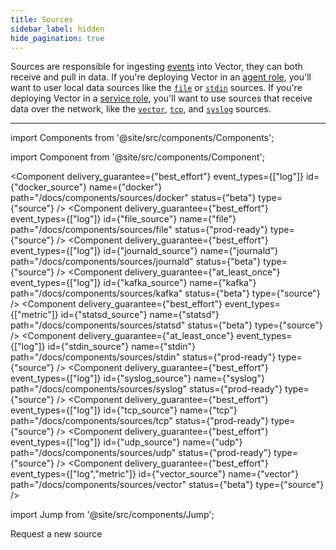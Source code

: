 ```yaml
---
title: Sources
sidebar_label: hidden
hide_pagination: true
---
```


Sources are responsible for ingesting [events][docs.data-model#event] into
Vector, they can both receive and pull in data. If you're deploying Vector in
an [agent role][docs.roles.agent], you'll want to user local data sources
like the [`file`][docs.sources.file] or [`stdin`][docs.sources.stdin] sources.
If you're deploying Vector in a [service role][docs.roles.service], you'll want
to use sources that receive data over the network, like the
[`vector`][docs.sources.vector], [`tcp`][docs.sources.tcp], and
[`syslog`][docs.sources.syslog] sources.

---

import Components from '@site/src/components/Components';

import Component from '@site/src/components/Component';

<Components titles={false}>

<Component
  delivery_guarantee={"best_effort"}
  event_types={["log"]}
  id={"docker_source"}
  name={"docker"}
  path="/docs/components/sources/docker"
  status={"beta"}
  type={"source"} />
<Component
  delivery_guarantee={"best_effort"}
  event_types={["log"]}
  id={"file_source"}
  name={"file"}
  path="/docs/components/sources/file"
  status={"prod-ready"}
  type={"source"} />
<Component
  delivery_guarantee={"best_effort"}
  event_types={["log"]}
  id={"journald_source"}
  name={"journald"}
  path="/docs/components/sources/journald"
  status={"beta"}
  type={"source"} />
<Component
  delivery_guarantee={"at_least_once"}
  event_types={["log"]}
  id={"kafka_source"}
  name={"kafka"}
  path="/docs/components/sources/kafka"
  status={"beta"}
  type={"source"} />
<Component
  delivery_guarantee={"best_effort"}
  event_types={["metric"]}
  id={"statsd_source"}
  name={"statsd"}
  path="/docs/components/sources/statsd"
  status={"beta"}
  type={"source"} />
<Component
  delivery_guarantee={"at_least_once"}
  event_types={["log"]}
  id={"stdin_source"}
  name={"stdin"}
  path="/docs/components/sources/stdin"
  status={"prod-ready"}
  type={"source"} />
<Component
  delivery_guarantee={"best_effort"}
  event_types={["log"]}
  id={"syslog_source"}
  name={"syslog"}
  path="/docs/components/sources/syslog"
  status={"prod-ready"}
  type={"source"} />
<Component
  delivery_guarantee={"best_effort"}
  event_types={["log"]}
  id={"tcp_source"}
  name={"tcp"}
  path="/docs/components/sources/tcp"
  status={"prod-ready"}
  type={"source"} />
<Component
  delivery_guarantee={"best_effort"}
  event_types={["log"]}
  id={"udp_source"}
  name={"udp"}
  path="/docs/components/sources/udp"
  status={"prod-ready"}
  type={"source"} />
<Component
  delivery_guarantee={"best_effort"}
  event_types={["log","metric"]}
  id={"vector_source"}
  name={"vector"}
  path="/docs/components/sources/vector"
  status={"beta"}
  type={"source"} />

</Components>

import Jump from '@site/src/components/Jump';

<Jump to="https://github.com/timberio/vector/issues/new?labels=Type%3A+New+Feature" icon="plus-circle">
  Request a new source
</Jump>


[docs.data-model#event]: /docs/about/data-model#event
[docs.roles.agent]: /docs/setup/deployment/roles/agent
[docs.roles.service]: /docs/setup/deployment/roles/service
[docs.sources.file]: /docs/components/sources/file
[docs.sources.stdin]: /docs/components/sources/stdin
[docs.sources.syslog]: /docs/components/sources/syslog
[docs.sources.tcp]: /docs/components/sources/tcp
[docs.sources.vector]: /docs/components/sources/vector
